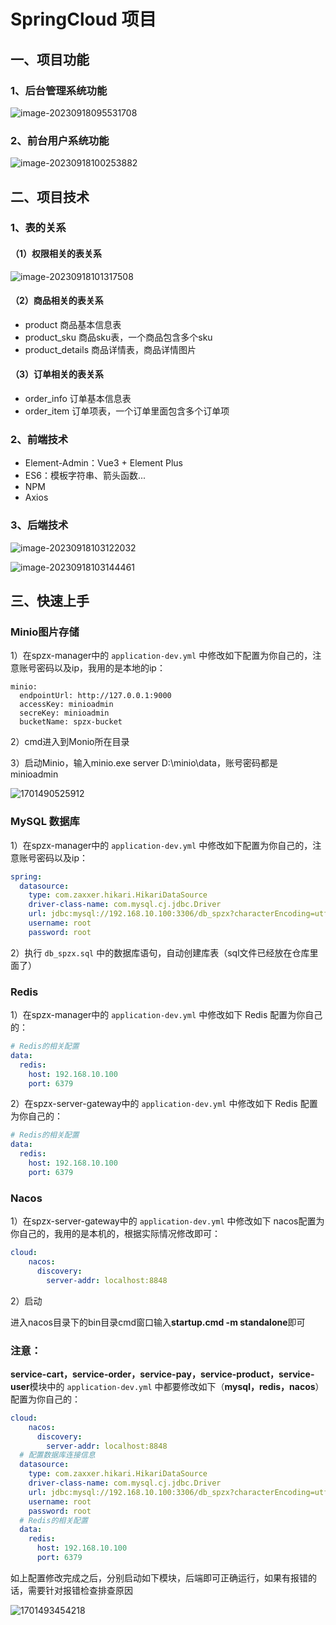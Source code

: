 # SpringCloud 项目

## 一、项目功能

### 1、后台管理系统功能

![image-20230918095531708](D:/%E8%B5%84%E6%96%99/%E5%B0%9A%E4%B8%8A%E7%94%84%E9%80%89/%E8%AF%BE%E4%BB%B6/assets/image-20230918095531708.png)



### 2、前台用户系统功能

![image-20230918100253882](D:/%E8%B5%84%E6%96%99/%E5%B0%9A%E4%B8%8A%E7%94%84%E9%80%89/%E8%AF%BE%E4%BB%B6/assets/image-20230918100253882.png)



## 二、项目技术

### 1、表的关系

#### （1）权限相关的表关系

![image-20230918101317508](D:/%E8%B5%84%E6%96%99/%E5%B0%9A%E4%B8%8A%E7%94%84%E9%80%89/%E8%AF%BE%E4%BB%B6/assets/image-20230918101317508.png)

#### （2）商品相关的表关系

- product  商品基本信息表
- product_sku 商品sku表，一个商品包含多个sku
- product_details 商品详情表，商品详情图片



#### （3）订单相关的表关系

- order_info 订单基本信息表
- order_item 订单项表，一个订单里面包含多个订单项



### 2、前端技术

- Element-Admin：Vue3 + Element Plus
- ES6：模板字符串、箭头函数...
- NPM
- Axios



### 3、后端技术

![image-20230918103122032](D:/%E8%B5%84%E6%96%99/%E5%B0%9A%E4%B8%8A%E7%94%84%E9%80%89/%E8%AF%BE%E4%BB%B6/assets/image-20230918103122032.png)

![image-20230918103144461](D:/%E8%B5%84%E6%96%99/%E5%B0%9A%E4%B8%8A%E7%94%84%E9%80%89/%E8%AF%BE%E4%BB%B6/assets/image-20230918103144461.png)


## 三、快速上手

### Minio图片存储

1）在spzx-manager中的 `application-dev.yml` 中修改如下配置为你自己的，注意账号密码以及ip，我用的是本地的ip：

```
minio:
  endpointUrl: http://127.0.0.1:9000
  accessKey: minioadmin
  secreKey: minioadmin
  bucketName: spzx-bucket
```

2）cmd进入到Monio所在目录

3）启动Minio，输入minio.exe server D:\minio\data，账号密码都是minioadmin

![1701490525912](C:\Users\李佳乐\AppData\Roaming\Typora\typora-user-images\1701490525912.png)

### MySQL 数据库

1）在spzx-manager中的 `application-dev.yml` 中修改如下配置为你自己的，注意账号密码以及ip：

```yml
spring:
  datasource:
    type: com.zaxxer.hikari.HikariDataSource
    driver-class-name: com.mysql.cj.jdbc.Driver
    url: jdbc:mysql://192.168.10.100:3306/db_spzx?characterEncoding=utf-8&useSSL=false&allowPublicKeyRetrieval=true&serverTimezone=GMT%2B8
    username: root
    password: root
```

2）执行 `db_spzx.sql` 中的数据库语句，自动创建库表（sql文件已经放在仓库里面了）

### Redis

1）在spzx-manager中的 `application-dev.yml` 中修改如下 Redis 配置为你自己的：

```yml
# Redis的相关配置
data:
  redis:
    host: 192.168.10.100
    port: 6379
```

2）在spzx-server-gateway中的 `application-dev.yml` 中修改如下 Redis 配置为你自己的：

```yml
# Redis的相关配置
data:
  redis:
    host: 192.168.10.100
    port: 6379
```

### Nacos

1）在spzx-server-gateway中的 `application-dev.yml` 中修改如下 nacos配置为你自己的，我用的是本机的，根据实际情况修改即可：

```yml
cloud:
    nacos:
      discovery:
        server-addr: localhost:8848
```

2）启动

进入nacos目录下的bin目录cmd窗口输入**startup.cmd -m standalone**即可

### 注意：

**service-cart，service-order，service-pay，service-product，service-user**模块中的 `application-dev.yml` 中都要修改如下（**mysql，redis，nacos**）配置为你自己的：

```yml
cloud:
    nacos:
      discovery:
        server-addr: localhost:8848
  # 配置数据库连接信息
  datasource:
    type: com.zaxxer.hikari.HikariDataSource
    driver-class-name: com.mysql.cj.jdbc.Driver
    url: jdbc:mysql://192.168.10.100:3306/db_spzx?characterEncoding=utf-8&useSSL=false&allowPublicKeyRetrieval=true&serverTimezone=GMT%2B8
    username: root
    password: root
  # Redis的相关配置
  data:
    redis:
      host: 192.168.10.100
      port: 6379
```

如上配置修改完成之后，分别启动如下模块，后端即可正确运行，如果有报错的话，需要针对报错检查排查原因

![1701493454218](C:\Users\李佳乐\AppData\Roaming\Typora\typora-user-images\1701493454218.png)